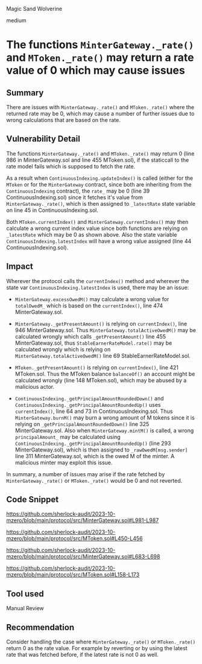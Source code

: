 Magic Sand Wolverine

medium

# The functions `MinterGateway._rate()` and `MToken._rate()` may return a rate value of 0 which may cause issues

## Summary

There are issues with `MinterGateway._rate()` and `MToken._rate()` where the returned rate may be 0, which may cause a number of further issues due to wrong calculations that are based on the rate.

## Vulnerability Detail

The functions `MinterGateway._rate()` and `MToken._rate()` may return 0 (line 986 in MinterGateway.sol and line 455 MToken.sol), if the staticcall to the rate model fails which is supposed to fetch the rate.

As a result when `ContinuousIndexing.updateIndex()` is called (either for the `MToken` or for the `MinterGateway` contract, since both are inheriting from the `ContinuousIndexing` contract), the `rate_` may be 0 (line 39 ContinuousIndexing.sol) since it fetches it's value from `MinterGateway._rate()`, which is then assigned to `_latestRate` state variable on line 45 in ContinuousIndexing.sol.

Both `MToken.currentIndex()` and `MinterGateway.currentIndex()` may then calculate a wrong current index value since both functions are relying on `_latestRate` which may be 0 as shown above. Also the state variable  `ContinuousIndexing.latestIndex` will have a wrong value assigned (line 44 ContinuousIndexing.sol).

## Impact

Wherever the protocol calls the `currentIndex()` method and wherever the state var `ContinuousIndexing.latestIndex` is used, there may be an issue:

* `MinterGateway.excessOwedM()` may calculate a wrong value for `totalOwedM_` which is based on the `currentIndex()`, line 474 MinterGateway.sol.

* `MinterGateway._getPresentAmount()` is relying on `currentIndex()`, line 946 MinterGateway.sol. Thus `MinterGateway.totalActiveOwedM()` may be calculated wrongly which calls `_getPresentAmount()` line 455 MinterGateway.sol, thus `StableEarnerRateModel.rate()` may be calculated wrongly which is relying on `MinterGateway.totalActiveOwedM()` line 69 StableEarnerRateModel.sol.

* `MToken._getPresentAmount()` is relying on `currentIndex()`, line 421 MToken.sol. Thus the MToken balance `balanceOf()` an account might be calculated wrongly (line 148 MToken.sol), which may be abused by a malicious actor.

* `ContinuousIndexing._getPrincipalAmountRoundedDown()` and `ContinuousIndexing._getPrincipalAmountRoundedUp()` uses `currentIndex()`, line 64 and 73 in ContinuousIndexing.sol. Thus `MinterGateway.burnM()` may burn a wrong amount of M tokens since it is relying on `_getPrincipalAmountRoundedDown()` line 325 MinterGateway.sol. Also when `MinterGateway.mintM()` is called, a wrong `principalAmount_` may be calculated using `ContinuousIndexing._getPrincipalAmountRoundedUp()` (line 293 MinterGateway.sol), which is then assigned to `_rawOwedM[msg.sender]` line 311 MinterGateway.sol, which is the owed M of the minter. A malicious minter may exploit this issue.

In summary, a number of issues may arise if the rate fetched by `MinterGateway._rate()` or `MToken._rate()` would be 0 and not reverted.

## Code Snippet

https://github.com/sherlock-audit/2023-10-mzero/blob/main/protocol/src/MinterGateway.sol#L981-L987

https://github.com/sherlock-audit/2023-10-mzero/blob/main/protocol/src/MToken.sol#L450-L456

https://github.com/sherlock-audit/2023-10-mzero/blob/main/protocol/src/MinterGateway.sol#L683-L698

https://github.com/sherlock-audit/2023-10-mzero/blob/main/protocol/src/MToken.sol#L158-L173


## Tool used

Manual Review

## Recommendation

Consider handling the case where `MinterGateway._rate()` or `MToken._rate()` return 0 as the rate value. For example by reverting or by using the latest rate that was fetched before, if the latest rate is not 0 as well.
